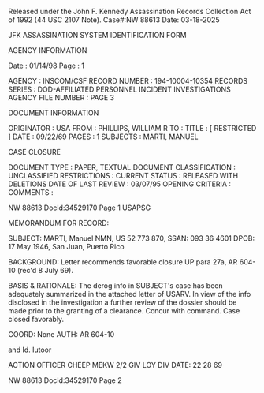 Released under the John F. Kennedy
Assassination Records Collection Act of
1992 (44 USC 2107 Note). Case#:NW
88613 Date: 03-18-2025

JFK ASSASSINATION SYSTEM
IDENTIFICATION FORM

AGENCY INFORMATION

Date : 01/14/98
Page : 1

AGENCY : INSCOM/CSF
RECORD NUMBER : 194-10004-10354
RECORDS SERIES : DOD-AFFILIATED PERSONNEL INCIDENT INVESTIGATIONS
AGENCY FILE NUMBER : PAGE 3

DOCUMENT INFORMATION

ORIGINATOR : USA
FROM : PHILLIPS, WILLIAM R
TO :
TITLE : [ RESTRICTED ]
DATE : 09/22/69
PAGES : 1
SUBJECTS : MARTI, MANUEL

CASE CLOSURE

DOCUMENT TYPE : PAPER, TEXTUAL DOCUMENT
CLASSIFICATION : UNCLASSIFIED
RESTRICTIONS :
CURRENT STATUS : RELEASED WITH DELETIONS
DATE OF LAST REVIEW : 03/07/95
OPENING CRITERIA :
COMMENTS :

NW 88613 Docld:34529170 Page 1
USAPSG

MEMORANDUM FOR RECORD:

SUBJECT: MARTI, Manuel NMN, US 52 773 870, SSAN: 093 36 4601
DPOB: 17 May 1946, San Juan, Puerto Rico

BACKGROUND: Letter recommends favorable closure UP para 27a, AR 604-10
(rec'd 8 July 69).

BASIS & RATIONALE: The derog info in SUBJECT's case has been adequately
summarized in the attached letter of USARV. In view of the info disclosed
in the investigation a further review of the dossier should be made prior
to the granting of a clearance. Concur with command. Case closed favorably.

COORD: None
AUTH: AR 604-10

and Id. Iutoor

ACTION OFFICER
CHEEP MEKW
2/2
GIV LOY DIV
DATE: 22 28 69

NW 88613 Docld:34529170 Page 2
